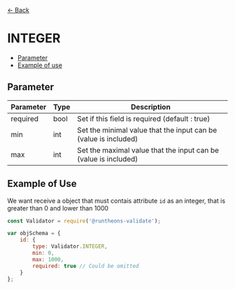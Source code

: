[<- Back](https://github.com/iamousseni/runtheons-validate#type)

# INTEGER

- [Parameter](https://github.com/iamousseni/runtheons-validate/doc/integer#parameter)
- [Example of use](https://github.com/iamousseni/runtheons-validatetree/2.4.3/doc/integer#example-of-use)

## Parameter

| Parameter | Type | Description                                                     |
| --------- | ---- | --------------------------------------------------------------- |
| required  | bool | Set if this field is required (default : true)                  |
| min       | int  | Set the minimal value that the input can be (value is included) |
| max       | int  | Set the maximal value that the input can be (value is included) |

## Example of Use

We want receive a object that must contais attribute `id` as an integer, that is greater than 0 and lower than 1000

```javascript
const Validator = require('@runtheons-validate');

var objSchema = {
	id: {
		type: Validator.INTEGER,
		min: 0,
		max: 1000,
		required: true // Could be omitted
	}
};
```

